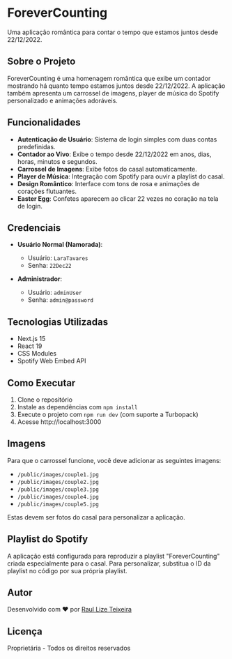 # ForeverCounting

Uma aplicação romântica para contar o tempo que estamos juntos desde 22/12/2022.

## Sobre o Projeto

ForeverCounting é uma homenagem romântica que exibe um contador mostrando há quanto tempo estamos juntos desde 22/12/2022. A aplicação também apresenta um carrossel de imagens, player de música do Spotify personalizado e animações adoráveis.

## Funcionalidades

- **Autenticação de Usuário**: Sistema de login simples com duas contas predefinidas.
- **Contador ao Vivo**: Exibe o tempo desde 22/12/2022 em anos, dias, horas, minutos e segundos.
- **Carrossel de Imagens**: Exibe fotos do casal automaticamente.
- **Player de Música**: Integração com Spotify para ouvir a playlist do casal.
- **Design Romântico**: Interface com tons de rosa e animações de corações flutuantes.
- **Easter Egg**: Confetes aparecem ao clicar 22 vezes no coração na tela de login.

## Credenciais

- **Usuário Normal (Namorada)**:
  - Usuário: `LaraTavares`
  - Senha: `22Dec22`

- **Administrador**:
  - Usuário: `adminUser`
  - Senha: `admin@password`

## Tecnologias Utilizadas

- Next.js 15
- React 19
- CSS Modules
- Spotify Web Embed API

## Como Executar

1. Clone o repositório
2. Instale as dependências com `npm install`
3. Execute o projeto com `npm run dev` (com suporte a Turbopack)
4. Acesse http://localhost:3000

## Imagens

Para que o carrossel funcione, você deve adicionar as seguintes imagens:
- `/public/images/couple1.jpg`
- `/public/images/couple2.jpg`
- `/public/images/couple3.jpg`
- `/public/images/couple4.jpg`
- `/public/images/couple5.jpg`

Estas devem ser fotos do casal para personalizar a aplicação.

## Playlist do Spotify

A aplicação está configurada para reproduzir a playlist "ForeverCounting" criada especialmente para o casal.
Para personalizar, substitua o ID da playlist no código por sua própria playlist.

## Autor

Desenvolvido com ❤️ por [Raul Lize Teixeira](https://depsmodels.com)

## Licença

Proprietária - Todos os direitos reservados
